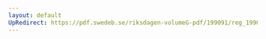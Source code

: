 ```yaml
---
layout: default
UpRedirect: https://pdf.swedeb.se/riksdagen-volumeG-pdf/199091/reg_199091/reg_199091_0025.pdf
---
```

